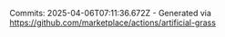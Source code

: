 Commits: 2025-04-06T07:11:36.672Z - Generated via https://github.com/marketplace/actions/artificial-grass
<br>
